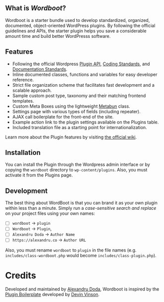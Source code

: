 ## What is _Wordboot_?

Wordboot is a starter bundle used to develop standardized, organized, documented, object-oriented WordPress plugins. By following the official guidelines and APIs, the starter plugin helps you save a considerable amount time and build better WordPresss software.

## Features

* Following the official Wordpress [Plugin API](http://codex.wordpress.org/Plugin_API), [Coding Standards](http://codex.wordpress.org/WordPress_Coding_Standards), and [Documentation Standards](https://make.wordpress.org/core/handbook/best-practices/inline-documentation-standards/php/).
* Inline documented classes, functions and variables for easy developer reference.
* Strict file organization scheme that facilitates fast development and a scalable approach.
* Sample custom post type, taxonomy and their matching frontend templates.
* Custom Meta Boxes using the lightweight [Metabun](https://github.com/AlexandruDoda/Metabun) class.
* Settings page with various types of fields (including repeater).
* AJAX call boilerplate for the front-end of the site.
* Example action link to the plugin settings available on the Plugins table.
* Included translation file as a starting point for internationalization.

Learn more about the Plugin features by visiting [the official wiki](https://github.com/AlexandruDoda/Wordboot/wiki).

## Installation

You can install the Plugin through the Wordpress admin interface or by copying the `wordboot` directory to `wp-content/plugins`. Also, you must activate it from the Plugins page.

## Development

The best thing about WordBoot is that you can brand it as your own plugin within less than a minute. Simply run a *case-sensitive search and replace* on your project files using your own names:

* [ ] `wordboot` -> `plugin`
* [ ] `Wordboot` -> `Plugin`,
* [ ] `Alexandru Doda` -> `Author Name`
* [ ] `https://alexandru.co` -> `Author URL`

Also, you must rename `wordboot` to `plugin` in the file names (e.g. `includes/class-wordboot.php` would become `includes/class-plugin.php`).

# Credits

Developed and maintained by [Alexandru Doda](https://alexandru.co), Wordboot is inspired by the [Plugin Boilerplate](https://github.com/DevinVinson/WordPress-Plugin-Boilerplate) developed by [Devin Vinson](https://github.com/DevinVinson).

